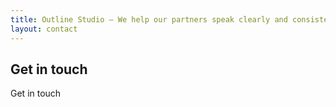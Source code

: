 ```yaml
---
title: Outline Studio — We help our partners speak clearly and consistently
layout: contact
---
```


## Get in touch

Get in touch
